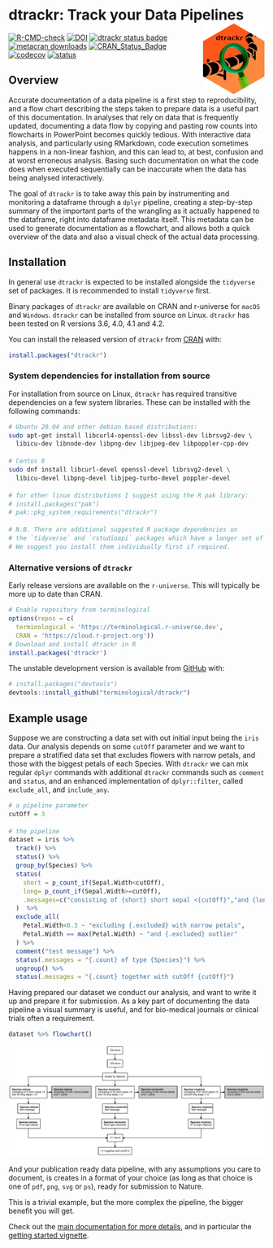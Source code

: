
# dtrackr: Track your Data Pipelines <a href='https://terminological.github.io/dtrackr/index.html'><img src='man/figures/logo.png' align="right" height="139" /></a>

<!-- badges: start -->

[![R-CMD-check](https://github.com/terminological/dtrackr/workflows/R-CMD-check/badge.svg)](https://github.com/terminological/dtrackr/actions)
[![DOI](https://zenodo.org/badge/335974323.svg)](https://zenodo.org/badge/latestdoi/335974323)
[![dtrackr status
badge](https://terminological.r-universe.dev/badges/dtrackr)](https://terminological.r-universe.dev)
[![metacran
downloads](https://cranlogs.r-pkg.org/badges/dtrackr)](https://cran.r-project.org/package=dtrackr)
[![CRAN_Status_Badge](https://www.r-pkg.org/badges/version/dtrackr)](https://cran.r-project.org/package=dtrackr)
[![codecov](https://codecov.io/gh/terminological/dtrackr/branch/main/graph/badge.svg?token=FR1SBH82D3)](https://codecov.io/gh/terminological/dtrackr)
[![status](https://joss.theoj.org/papers/47d093cc95dae17d546046bc5ac87475/status.svg)](https://joss.theoj.org/papers/47d093cc95dae17d546046bc5ac87475)
<!-- [![DOI](https://joss.theoj.org/papers/10.21105/joss.04707/status.svg)](https://doi.org/) -->
<!-- badges: end -->

## Overview

Accurate documentation of a data pipeline is a first step to
reproducibility, and a flow chart describing the steps taken to prepare
data is a useful part of this documentation. In analyses that rely on
data that is frequently updated, documenting a data flow by copying and
pasting row counts into flowcharts in PowerPoint becomes quickly
tedious. With interactive data analysis, and particularly using
RMarkdown, code execution sometimes happens in a non-linear fashion, and
this can lead to, at best, confusion and at worst erroneous analysis.
Basing such documentation on what the code does when executed
sequentially can be inaccurate when the data has being analysed
interactively.

The goal of `dtrackr` is to take away this pain by instrumenting and
monitoring a dataframe through a `dplyr` pipeline, creating a
step-by-step summary of the important parts of the wrangling as it
actually happened to the dataframe, right into dataframe metadata
itself. This metadata can be used to generate documentation as a
flowchart, and allows both a quick overview of the data and also a
visual check of the actual data processing.

## Installation

In general use `dtrackr` is expected to be installed alongside the
`tidyverse` set of packages. It is recommended to install `tidyverse`
first.

Binary packages of `dtrackr` are available on CRAN and r-universe for
`macOS` and `Windows`. `dtrackr` can be installed from source on Linux.
`dtrackr` has been tested on R versions 3.6, 4.0, 4.1 and 4.2.

You can install the released version of `dtrackr` from
[CRAN](https://CRAN.R-project.org) with:

``` r
install.packages("dtrackr")
```

### System dependencies for installation from source

For installation from source on Linux, `dtrackr` has required transitive
dependencies on a few system libraries. These can be installed with the
following commands:

``` bash
# Ubuntu 20.04 and other debian based distributions:
sudo apt-get install libcurl4-openssl-dev libssl-dev librsvg2-dev \
  libicu-dev libnode-dev libpng-dev libjpeg-dev libpoppler-cpp-dev

# Centos 8
sudo dnf install libcurl-devel openssl-devel librsvg2-devel \
  libicu-devel libpng-devel libjpeg-turbo-devel poppler-devel

# for other linux distributions I suggest using the R pak library:
# install.packages("pak")
# pak::pkg_system_requirements("dtrackr")

# N.B. There are additional suggested R package dependencies on 
# the `tidyverse` and `rstudioapi` packages which have a longer set of dependencies. 
# We suggest you install them individually first if required.
```

### Alternative versions of `dtrackr`

Early release versions are available on the `r-universe`. This will
typically be more up to date than CRAN.

``` r
# Enable repository from terminological
options(repos = c(
  terminological = 'https://terminological.r-universe.dev',
  CRAN = 'https://cloud.r-project.org'))
# Download and install dtrackr in R
install.packages('dtrackr')
```

The unstable development version is available from
[GitHub](https://github.com/) with:

``` r
# install.packages("devtools")
devtools::install_github("terminological/dtrackr")
```

## Example usage

Suppose we are constructing a data set with out initial input being the
`iris` data. Our analysis depends on some `cutOff` parameter and we want
to prepare a stratified data set that excludes flowers with narrow
petals, and those with the biggest petals of each Species. With
`dtrackr` we can mix regular `dplyr` commands with additional `dtrackr`
commands such as `comment` and `status`, and an enhanced implementation
of `dplyr::filter`, called `exclude_all`, and `include_any`.

``` r
# a pipeline parameter
cutOff = 3

# the pipeline
dataset = iris %>% 
  track() %>%
  status() %>%
  group_by(Species) %>%
  status(
    short = p_count_if(Sepal.Width<cutOff), 
    long= p_count_if(Sepal.Width>=cutOff), 
    .messages=c("consisting of {short} short sepal <{cutOff}","and {long} long sepal >={cutOff}")
  )  %>%
  exclude_all(
    Petal.Width<0.3 ~ "excluding {.excluded} with narrow petals",
    Petal.Width == max(Petal.Width) ~ "and {.excluded} outlier"
  ) %>%
  comment("test message") %>%
  status(.messages = "{.count} of type {Species}") %>%
  ungroup() %>%
  status(.messages = "{.count} together with cutOff {cutOff}") 
```

Having prepared our dataset we conduct our analysis, and want to write
it up and prepare it for submission. As a key part of documenting the
data pipeline a visual summary is useful, and for bio-medical journals
or clinical trials often a requirement.

``` r
dataset %>% flowchart()
```

<img src='man/figures/README-flowchart.png'/>

And your publication ready data pipeline, with any assumptions you care
to document, is creates in a format of your choice (as long as that
choice is one of `pdf`, `png`, `svg` or `ps`), ready for submission to
Nature.

This is a trivial example, but the more complex the pipeline, the bigger
benefit you will get.

Check out the [main documentation for more
details](https://terminological.github.io/dtrackr), and in particular
the [getting started
vignette](https://terminological.github.io/dtrackr/articles/dtrackr.html).

